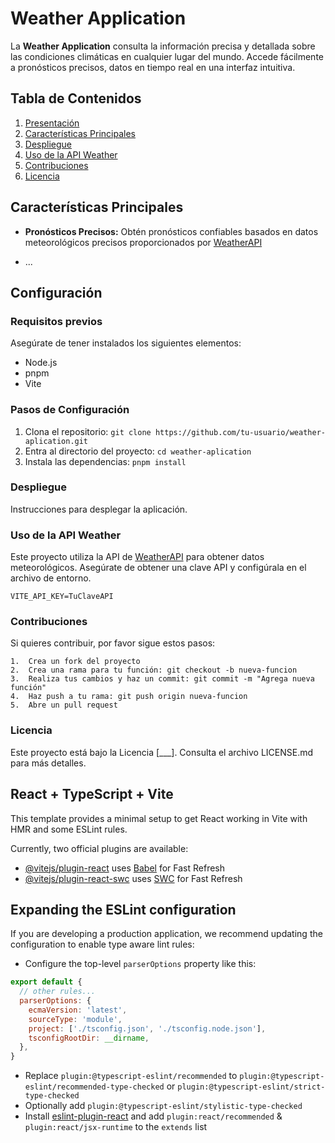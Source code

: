 # Weather Application

La **Weather Application** consulta la información precisa y detallada sobre las condiciones climáticas en cualquier lugar del mundo. Accede fácilmente a pronósticos precisos, datos en tiempo real en una interfaz intuitiva.

## Tabla de Contenidos

1. [Presentación](#presentación)
2. [Características Principales](#características-principales)
3. [Despliegue](#despliegue)
4. [Uso de la API Weather](#uso-de-la-api-weather)
5. [Contribuciones](#contribuciones)
6. [Licencia](#licencia)


## Características Principales

- **Pronósticos Precisos:** Obtén pronósticos confiables basados en datos meteorológicos precisos proporcionados por [WeatherAPI](https://weatherapi.com)

- ...


## Configuración

### Requisitos previos

Asegúrate de tener instalados los siguientes elementos:
- Node.js
- pnpm
- Vite

### Pasos de Configuración

1. Clona el repositorio: `git clone https://github.com/tu-usuario/weather-aplication.git`
2. Entra al directorio del proyecto: `cd weather-aplication`
3. Instala las dependencias: `pnpm install`

### Despliegue

Instrucciones para desplegar la aplicación.

### Uso de la API Weather

Este proyecto utiliza la API de [WeatherAPI](https://weatherapi.com) para obtener datos meteorológicos. Asegúrate de obtener una clave API y configúrala en el archivo de entorno.

```env
VITE_API_KEY=TuClaveAPI
```

### Contribuciones

Si quieres contribuir, por favor sigue estos pasos:

	1.	Crea un fork del proyecto
	2.	Crea una rama para tu función: git checkout -b nueva-funcion
	3.	Realiza tus cambios y haz un commit: git commit -m "Agrega nueva función"
	4.	Haz push a tu rama: git push origin nueva-funcion
	5.	Abre un pull request

### Licencia

Este proyecto está bajo la Licencia [___]. 
Consulta el archivo LICENSE.md para más detalles.

## React + TypeScript + Vite

This template provides a minimal setup to get React working in Vite with HMR and some ESLint rules.

Currently, two official plugins are available:

- [@vitejs/plugin-react](https://github.com/vitejs/vite-plugin-react/blob/main/packages/plugin-react/README.md) uses [Babel](https://babeljs.io/) for Fast Refresh
- [@vitejs/plugin-react-swc](https://github.com/vitejs/vite-plugin-react-swc) uses [SWC](https://swc.rs/) for Fast Refresh

## Expanding the ESLint configuration

If you are developing a production application, we recommend updating the configuration to enable type aware lint rules:

- Configure the top-level `parserOptions` property like this:

```js
export default {
  // other rules...
  parserOptions: {
    ecmaVersion: 'latest',
    sourceType: 'module',
    project: ['./tsconfig.json', './tsconfig.node.json'],
    tsconfigRootDir: __dirname,
  },
}
```

- Replace `plugin:@typescript-eslint/recommended` to `plugin:@typescript-eslint/recommended-type-checked` or `plugin:@typescript-eslint/strict-type-checked`
- Optionally add `plugin:@typescript-eslint/stylistic-type-checked`
- Install [eslint-plugin-react](https://github.com/jsx-eslint/eslint-plugin-react) and add `plugin:react/recommended` & `plugin:react/jsx-runtime` to the `extends` list
